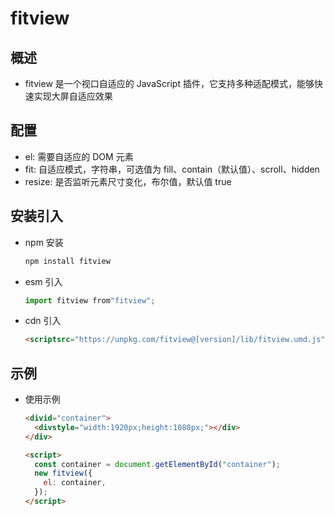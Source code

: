 # fitview

## 概述

+ fitview 是一个视口自适应的 JavaScript 插件，它支持多种适配模式，能够快速实现大屏自适应效果

## 配置

+ el: 需要自适应的 DOM 元素
+ fit: 自适应模式，字符串，可选值为 fill、contain（默认值）、scroll、hidden
+ resize: 是否监听元素尺寸变化，布尔值，默认值 true

## 安装引入

+ npm 安装

  ```js
  npm install fitview
  ```

+ esm 引入

  ```js
  import fitview from"fitview";
  ```

+ cdn 引入

  ```html
  <scriptsrc="https://unpkg.com/fitview@[version]/lib/fitview.umd.js"></script>
  ```

## 示例

+ 使用示例

  ```html
  <divid="container">
    <divstyle="width:1920px;height:1080px;"></div>
  </div>

  <script>
    const container = document.getElementById("container");
    new fitview({
      el: container,
    });
  </script>
  ```
